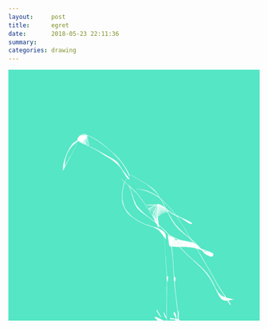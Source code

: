 ```yaml
---
layout:     post
title:      egret
date:       2018-05-23 22:11:36
summary:    
categories: drawing
---
```

![egret](/images/diary/egret.png ".")
